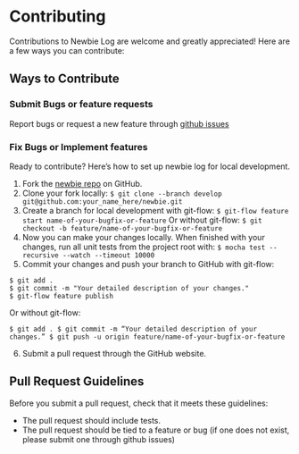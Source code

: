 # Contributing
Contributions to Newbie Log are welcome and greatly appreciated! Here are a few ways you can contribute:

## Ways to Contribute

### Submit Bugs or feature requests

Report bugs or request a new feature through [github issues](https://github.com/csickelco/newbie/issues)

### Fix Bugs or Implement features

Ready to contribute? Here’s how to set up newbie log for local development.

1. Fork the [newbie repo](https://github.com/csickelco/newbie) on GitHub. 
2. Clone your fork locally: ```$ git clone --branch develop git@github.com:your_name_here/newbie.git```
3. Create a branch for local development with git-flow: ```$ git-flow feature start name-of-your-bugfix-or-feature``` Or without git-flow: ```$ git checkout -b feature/name-of-your-bugfix-or-feature```
4. Now you can make your changes locally. When finished with your changes, run all unit tests from the project root with: ```$ mocha test --recursive --watch --timeout 10000```
5. Commit your changes and push your branch to GitHub with git-flow:
  ```
  $ git add .
  $ git commit -m "Your detailed description of your changes."
  $ git-flow feature publish
  ```
  Or without git-flow:
  ```
  $ git add . $ git commit -m “Your detailed description of your changes.” $ git push -u origin feature/name-of-your-bugfix-or-feature
  ```
6. Submit a pull request through the GitHub website.

## Pull Request Guidelines
Before you submit a pull request, check that it meets these guidelines:

* The pull request should include tests.
* The pull request should be tied to a feature or bug (if one does not exist, please submit one through github issues)

